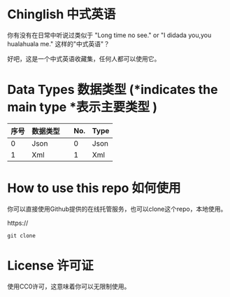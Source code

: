 # Chinglish 中式英语

你有没有在日常中听说过类似于 "Long time no see." or "I didada you,you hualahuala me." 这样的"中式英语"？

好吧，这是一个中式英语收藏集，任何人都可以使用它。

# Data Types 数据类型 (\*indicates the main type \*表示主要类型 )

|序号|数据类型   ||No.|Type   |
|----|  ----  |---- |----|  ----  | 
|0| Json  ||0| Json  |
|1| Xml  ||1| Xml  |

# How to use this repo 如何使用

你可以直接使用Github提供的在线托管服务，也可以clone这个repo，本地使用。

https://

```
git clone 
```

# License 许可证

使用CC0许可，这意味着你可以无限制使用。
